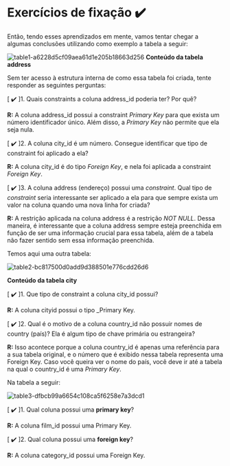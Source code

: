 # Exercícios de fixação :heavy_check_mark:

Então, tendo esses aprendizados em mente, vamos tentar chegar a algumas conclusões utilizando como exemplo a tabela a seguir:

![table1-a6228d5cf09aea61d1e205b18663d256](https://user-images.githubusercontent.com/97924292/190281342-48fda43c-e11b-4e5d-8df2-9a61b48a4cdc.png)
**Conteúdo da tabela address**

Sem ter acesso à estrutura interna de como essa tabela foi criada, tente responder as seguintes perguntas:

[ :heavy_check_mark: ]1. Quais constraints a coluna address_id poderia ter? Por quê?

**R:** A coluna address_id possui a constraint _Primary Key_ para que exista um número identificador único. Além disso, a _Primary Key_ não permite que ela seja nula.

[ :heavy_check_mark: ]2. A coluna city_id é um número. Consegue identificar que tipo de constraint foi aplicado a ela?

**R:** A coluna city_id é do tipo _Foreign Key_, e nela foi aplicada a constraint _Foreign Key_.

[ :heavy_check_mark: ]3. A coluna address (endereço) possui uma _constraint_. Qual tipo de _constraint_ seria interessante ser aplicado a ela para que sempre exista um valor na coluna quando uma nova linha for criada?

**R:** A restrição aplicada na coluna address é a restrição _NOT NULL_. Dessa maneira, é interessante que a coluna address sempre esteja preenchida em função de ser uma informação crucial para essa tabela, além de a tabela não fazer sentido sem essa informação preenchida.

Temos aqui uma outra tabela: 

![table2-bc817500d0add9d388501e776cdd26d6](https://user-images.githubusercontent.com/97924292/190281493-49051de5-8933-4279-92ae-f8c72991640f.png)

**Conteúdo da tabela city**

[ :heavy_check_mark: ]1. Que tipo de constraint a coluna city_id possui?

**R:** A coluna cityid possui o tipo _Primary Key.

[ :heavy_check_mark: ]2. Qual é o motivo de a coluna country_id não possuir nomes de country (país)? Ela é algum tipo de chave primária ou estrangeira?

**R:** Isso acontece porque a coluna country_id é apenas uma referência para a sua tabela original, e o número que é exibido nessa tabela representa uma Foreign Key. Caso você queira ver o nome do país, você deve ir até a tabela na qual o country_id é uma _Primary Key_.

Na tabela a seguir:

![table3-dfbcb99a6654c108ca5f6258e7a3dcd1](https://user-images.githubusercontent.com/97924292/190281548-638fe724-1443-4c37-bba2-98f043d11098.png)

[ :heavy_check_mark: ]1. Qual coluna possui uma **primary key**?

**R:** A coluna film_id possui uma Primary Key.

[ :heavy_check_mark: ]2. Qual coluna possui uma **foreign key**?

**R:** A coluna category_id possui uma Foreign Key.



